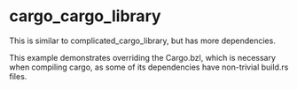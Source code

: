 # cargo_cargo_library

This is similar to complicated_cargo_library, but has more dependencies.

This example demonstrates overriding the Cargo.bzl, which is necessary when compiling cargo, as some of its dependencies have non-trivial build.rs files.
